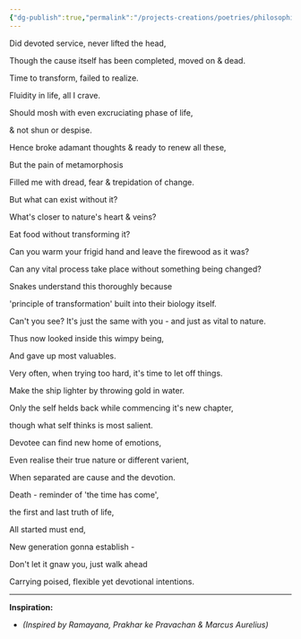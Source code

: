 ```yaml
---
{"dg-publish":true,"permalink":"/projects-creations/poetries/philosophical-thematic/metamorphosis/","created":"2025-03-05T19:06:48.442+05:30","updated":"2025-03-05T19:24:48.365+05:30"}
---
```


Did devoted service, never lifted the head,

Though the cause itself has been completed, moved on & dead.

Time to transform, failed to realize.

Fluidity in life, all I crave.

Should mosh with even excruciating phase of life,

& not shun or despise.

Hence broke adamant thoughts & ready to renew all these,

But the pain of metamorphosis

Filled me with dread, fear & trepidation of change.

But what can exist without it?

What's closer to nature's heart & veins?

Eat food without transforming it?

Can you warm your frigid hand and leave the firewood as it was?

Can any vital process take place without something being changed?

Snakes understand this thoroughly because

'principle of transformation' built into their biology itself.

Can't you see? It's just the same with you - and just as vital to nature.

Thus now looked inside this wimpy being,

And gave up most valuables.

Very often, when trying too hard, it's time to let off things.

Make the ship lighter by throwing gold in water.

Only the self helds back while commencing it's new chapter,

though what self thinks is most salient.

Devotee can find new home of emotions,

Even realise their true nature or different varient,

When separated are cause and the devotion.

Death - reminder of 'the time has come',

the first and last truth of life,

All started must end,

New generation gonna establish -

Don't let it gnaw you, just walk ahead

Carrying poised, flexible yet devotional intentions.


___

**Inspiration:**
- _(Inspired by Ramayana, Prakhar ke Pravachan & Marcus Aurelius)_